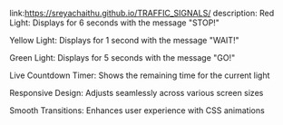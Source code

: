 link:https://sreyachaithu.github.io/TRAFFIC_SIGNALS/
description:
Red Light: Displays for 6 seconds with the message "STOP!"

Yellow Light: Displays for 1 second with the message "WAIT!"

Green Light: Displays for 5 seconds with the message "GO!"

Live Countdown Timer: Shows the remaining time for the current light

Responsive Design: Adjusts seamlessly across various screen sizes

Smooth Transitions: Enhances user experience with CSS animations
